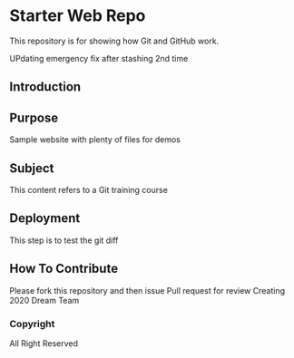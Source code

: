 # Starter Web Repo

This repository is for showing how Git and GitHub work.

UPdating emergency fix after stashing 2nd time

## Introduction


## Purpose

Sample website with plenty of files for demos


## Subject
This content refers to a Git training  course


## Deployment
This step is to test the git diff


## How To Contribute
Please fork this repository and then issue Pull request for review
Creating 2020 Dream Team

### Copyright
All Right Reserved
